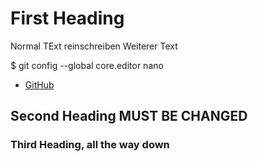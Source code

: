 # First Heading

Normal TExt reinschreiben
Weiterer Text

  $ git config --global core.editor nano

- [GitHub](https://github.com/)

## Second Heading MUST BE CHANGED

### Third Heading, all the way down


